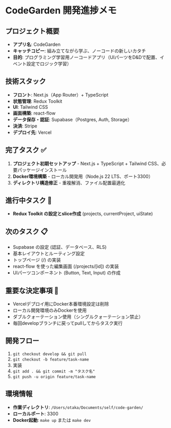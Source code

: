 # CodeGarden 開発進捗メモ

## プロジェクト概要
- **アプリ名**: CodeGarden
- **キャッチコピー**: 組み立てながら学ぶ、ノーコードの新しいカタチ
- **目的**: プログラミング学習用ノーコードアプリ（UIパーツをD&Dで配置、イベント設定でロジック学習）

## 技術スタック
- **フロント**: Next.js（App Router）+ TypeScript
- **状態管理**: Redux Toolkit
- **UI**: Tailwind CSS
- **画面構築**: react-flow
- **データ保存・認証**: Supabase（Postgres, Auth, Storage）
- **決済**: Stripe
- **デプロイ先**: Vercel

## 完了タスク ✅
1. **プロジェクト初期セットアップ** - Next.js + TypeScript + Tailwind CSS、必要パッケージインストール
2. **Docker環境構築** - ローカル開発用（Node.js 22 LTS、ポート3300）
3. **ディレクトリ構造修正** - 重複解消、ファイル配置最適化

## 進行中タスク 🔄
- **Redux Toolkit の設定とslice作成** (projects, currentProject, uiState)

## 次のタスク 📋
- Supabase の設定 (認証、データベース、RLS)
- 基本レイアウトとルーティング設定
- トップページ (/) の実装
- react-flow を使った編集画面 (/projects/[id]) の実装
- UIパーツコンポーネント (Button, Text, Input) の作成

## 重要な決定事項 📝
- Vercelデプロイ用にDocker本番環境設定は削除
- ローカル開発環境のみDockerを使用
- ダブルクォーテーション使用（シングルクォーテーション禁止）
- 毎回developブランチに戻ってpullしてからタスク実行

## 開発フロー
1. `git checkout develop && git pull`
2. `git checkout -b feature/task-name`
3. 実装
4. `git add . && git commit -m "タスク名"`
5. `git push -u origin feature/task-name`

## 環境情報
- **作業ディレクトリ**: `/Users/otaka/Documents/self/code-garden/`
- **ローカルポート**: 3300
- **Docker起動**: `make up` または `make dev`